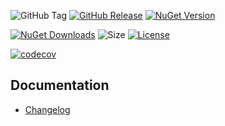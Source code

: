 ![GitHub Tag](https://img.shields.io/github/v/tag/TJC-Tools/TJC.GUI)
[![GitHub Release](https://img.shields.io/github/v/release/TJC-Tools/TJC.GUI)](https://github.com/TJC-Tools/TJC.GUI/releases/latest)
[![NuGet Version](https://img.shields.io/nuget/v/TJC.GUI)](https://www.nuget.org/packages/TJC.GUI)

[![NuGet Downloads](https://img.shields.io/nuget/dt/TJC.GUI)](https://www.nuget.org/packages/TJC.GUI)
![Size](https://img.shields.io/github/repo-size/TJC-Tools/TJC.GUI)
[![License](https://img.shields.io/github/license/TJC-Tools/TJC.GUI.svg)](LICENSE)

[![codecov](https://codecov.io/gh/TJC-Tools/TJC.GUI/graph/badge.svg?token=5NCBGG53NF)](https://codecov.io/gh/TJC-Tools/TJC.GUI)

## Documentation
- [Changelog](CHANGELOG.md)
